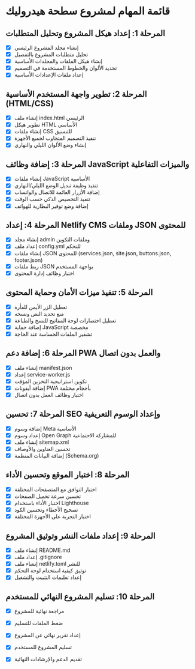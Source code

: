 # قائمة المهام لمشروع سطحة هيدروليك

## المرحلة 1: إعداد هيكل المشروع وتحليل المتطلبات
- [x] إنشاء مجلد المشروع الرئيسي
- [x] تحليل متطلبات المشروع بالتفصيل
- [x] إنشاء هيكل الملفات والمجلدات الأساسية
- [x] تحديد الألوان والخطوط المستخدمة في التصميم
- [x] إعداد ملفات الإعدادات الأساسية

## المرحلة 2: تطوير واجهة المستخدم الأساسية (HTML/CSS)
- [x] إنشاء ملف index.html الرئيسي
- [x] تطوير هيكل HTML الأساسي
- [x] إنشاء ملفات CSS للتنسيق
- [x] تنفيذ التصميم المتجاوب لجميع الأجهزة
- [x] إنشاء وضع الألوان الليلي والنهاري

## المرحلة 3: إضافة وظائف JavaScript والميزات التفاعلية
- [x] إنشاء ملفات JavaScript الأساسية
- [x] تنفيذ وظيفة تبديل الوضع الليلي/النهاري
- [x] إضافة الأزرار العائمة للاتصال والواتساب
- [x] تنفيذ التخصيص الذكي حسب الوقت
- [x] إضافة وضع توفير البطارية للهواتف

## المرحلة 4: إعداد Netlify CMS وملفات JSON للمحتوى
- [x] إنشاء مجلد admin وملفات التكوين
- [x] إعداد ملف config.yml للتحكم
- [x] إنشاء ملفات JSON للمحتوى (services.json, site.json, buttons.json, footer.json)
- [x] ربط ملفات JSON بواجهة المستخدم
- [x] اختبار وظائف إدارة المحتوى

## المرحلة 5: تنفيذ ميزات الأمان وحماية المحتوى
- [x] تعطيل الزر الأيمن للفأرة
- [x] منع تحديد النص ونسخه
- [x] تعطيل اختصارات لوحة المفاتيح للنسخ والطباعة
- [x] إضافة حماية JavaScript مخصصة
- [x] تشفير الملفات الحساسة عند الحاجة

## المرحلة 6: إضافة دعم PWA والعمل بدون اتصال
- [x] إنشاء ملف manifest.json
- [x] إعداد service-worker.js
- [x] تكوين استراتيجية التخزين المؤقت
- [x] إضافة أيقونات PWA بأحجام مختلفة
- [x] اختبار وظائف العمل بدون اتصال

## المرحلة 7: تحسين SEO وإعداد الوسوم التعريفية
- [x] إضافة وسوم Meta الأساسية
- [x] إعداد وسوم Open Graph للمشاركة الاجتماعية
- [x] إنشاء ملف sitemap.xml
- [x] تحسين العناوين والأوصاف
- [x] إضافة البيانات المنظمة (Schema.org)

## المرحلة 8: اختبار الموقع وتحسين الأداء
- [x] اختبار التوافق مع المتصفحات المختلفة
- [x] تحسين سرعة تحميل الصفحات
- [x] اختبار الأداء باستخدام Lighthouse
- [x] تصحيح الأخطاء وتحسين الكود
- [x] اختبار التجربة على الأجهزة المختلفة

## المرحلة 9: إعداد ملفات النشر وتوثيق المشروع
- [x] إنشاء ملف README.md
- [x] إعداد ملف .gitignore
- [x] إنشاء ملف netlify.toml للنشر
- [x] توثيق كيفية استخدام لوحة التحكم
- [x] إعداد تعليمات التثبيت والتشغيل

## المرحلة 10: تسليم المشروع النهائي للمستخدم
- [x] مراجعة نهائية للمشروع
- [x] ضغط الملفات للتسليم
- [x] إعداد تقرير نهائي عن المشروع
- [x] تسليم المشروع للمستخدم
- [x] تقديم الدعم والإرشادات النهائية

